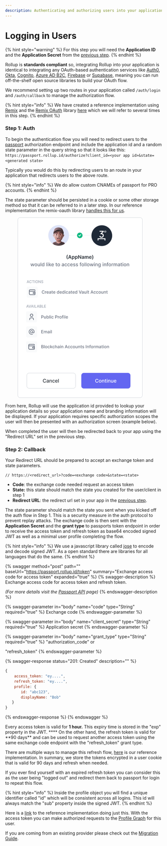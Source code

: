 ```yaml
---
description: Authenticating and authorizing users into your application.
---
```


# Logging in Users

{% hint style="warning" %}
For this step you will need the **Application ID** and the **Application Secret** from the [previous step](create-an-application.md).
{% endhint %}

Rollup is **standards compliant** so, integrating Rollup into your application is identical to integrating any OAuth-based authentication services like [Auth0](https://auth0.com/), [Okta](https://auth0.com/), [Cognito](https://aws.amazon.com/cognito/), [Azure AD B2C](https://azure.microsoft.com/en-us/services/active-directory/external-identities/b2c/#overview), [Firebase](https://firebase.google.com/) or [Supabase](https://supabase.com/), meaning you can run off-the-shelf open source libraries to build your OAuth flow.

We recommend setting up two routes in your application called `/auth/login` and `/auth/callback` to manage the authorization flow.

{% hint style="info" %}
We have created a reference implementation using [Remix](https://remix.run/) and the [Remix OAuth](https://github.com/sergiodxa/remix-auth) library [here](https://github.com/rollupid/rollupid/tree/main/apps/profile/app/routes/auth) which we will refer to several times in this step.
{% endhint %}

### Step 1: Auth

To begin the authentication flow you will need to redirect users to the [passport](../platform/passport.md) authorization endpoint and include the application id and a random state parameter in the query string so that it looks like this: `https://passport.rollup.id/authorize?client_id=<your app id>&state=<generated state>`

Typically you would do this by redirecting users to an route in your application that redirects users to the above route.&#x20;

{% hint style="info" %}
We do allow custom CNAMEs of passport for PRO accounts.&#x20;
{% endhint %}

The state parameter should be persisted in a cookie or some other storage method so that it can be referred to in a later step. In our reference implementation the remix-oauth library [handles this for us](../../apps/profile/app/routes/auth/index.tsx).

<figure><img src="../.gitbook/assets/13.png" alt=""><figcaption></figcaption></figure>

From here, Rollup will use the application id provided to lookup your application details so your application name and branding information will be displayed. If your application requires specific authorization scopes the user will then be presented with an authorization screen (example below).

When completed the user will then be redirected back to your app using the "Redirect URL" set in the previous step.

### Step 2: Callback

Your Redirect URL should be prepared to accept an exchange token and state parameters.&#x20;

```
// https://<redirect_url>?code=<exchange code>&state=<state>
```

- **Code**: the exchange code needed request an access token
- **State:** this state should match the state you created for the user/client in step 1
- **Redirect URL**: the redirect url set in your app in the [previous step](create-an-application.md).

The state parameter should match the state you sent when you kicked off the auth flow in Step 1. This is a security measure in the auth protocol to prevent replay attacks. The exchange code is then sent with the **Application Secret** and the **grant type** to passports token endpoint in order to receive the access token and refresh token as base64 encoded signed JWT as well as a minimal user profile completing the flow.

{% hint style="info" %}
We use a javascript library called [jose](https://www.npmjs.com/package/jose) to encode and decode signed JWT. As a open standard there are libraries for all languages that do the same.
{% endhint %}

{% swagger method="post" path="" baseUrl="https://passport.rollup.id/token" summary="Exchange access code for access token" expanded="true" %}
{% swagger-description %}
Exchange access code for access token and refresh token.

_(For more details visit the_ [_Passport API_](../platform/passport.md) _page)_
{% endswagger-description %}

{% swagger-parameter in="body" name="code" type="String" required="true" %}
Exchange code
{% endswagger-parameter %}

{% swagger-parameter in="body" name="client_secret" type="String" required="true" %}
Application secret
{% endswagger-parameter %}

{% swagger-parameter in="body" name="grant_type" type="String" required="true" %}
"authorization_code" or&#x20;

"refresh_token"
{% endswagger-parameter %}

{% swagger-response status="201: Created" description="" %}

```javascript
{
    access_token: "ey....",
    refresh_token: "ey....",
    profile: {
       id: "abc123",
       displayName: "Bob"
   }
}
```

{% endswagger-response %}
{% endswagger %}

Every access token is valid for **1 hour.** This expiry time is stored in the "exp" property in the JWT. \***\* On the other hand, the refresh token is valid for **90 days\*\* and can be used to request another access token using the same exchange code endpoint with the "refresh_token" grant type.&#x20;

There are multiple ways to manage this refresh flow, [here](../../apps/profile/app/utils/session.server.tsx#L52) is our reference implementation. In summary, we store the tokens encrypted in a user cookie that is valid for 90 days and refresh when needed.

If you ever find yourself with an expired refresh token you can consider this as the user being "logged out" and redirect them back to passport for login to repeat this flow.

{% hint style="info" %}
Inside the profile object you will find a unique identifier called "id" which will be consistent across all logins. This id will always match the "sub" property inside the signed JWT.
{% endhint %}

Here is a [link](../../apps/profile/app/routes/auth/callback.tsx) to the reference implementation doing just this. With the access token you can make authorized requests to the [Profile Graph](../platform/profile-graph.md) for this user.

If you are coming from an existing provider please check out the [Migration Guide](../advanced/migration-guide.md).
